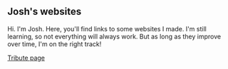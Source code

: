## Josh's websites

Hi. I'm Josh. Here, you'll find links to some websites I made. I'm still learning, so not everything will always work. But as long as they improve over time, I'm on the right track!

[Tribute page](https://jscott313.github.io/tribute-page/tribute.html)
